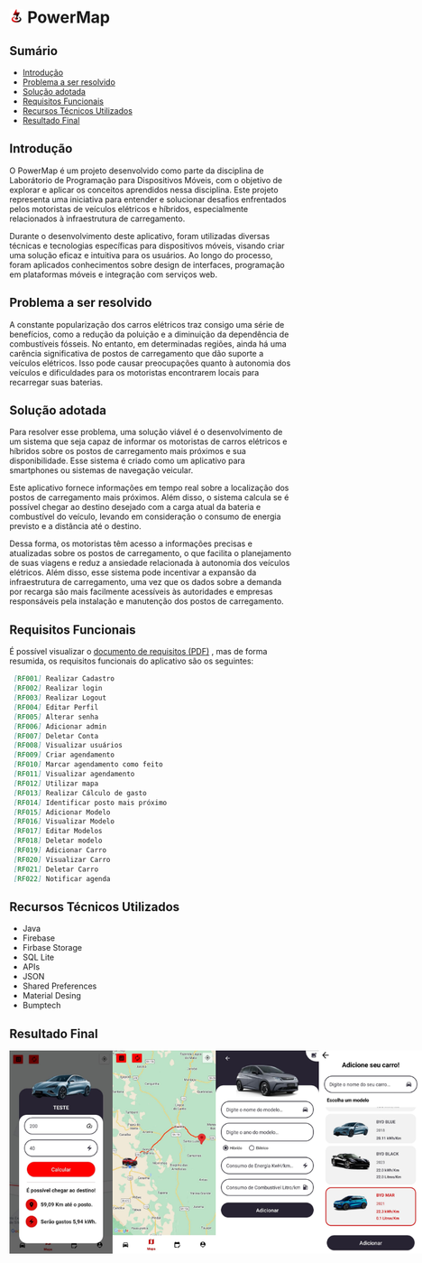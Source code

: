 # <img src="/media/logo.png" width="25px" height="25px" /> PowerMap

## Sumário

- [Introdução](#introdução)
- [Problema a ser resolvido](#problema-a-ser-resolvido)
- [Solução adotada](#solução-adotada)
- [Requisitos Funcionais](#mini-documentação--requisitos-funcionais)
- [Recursos Técnicos Utilizados](#recursos-técnicos-utilizados)
- [Resultado Final](#resultado-final--aplicação-rodando)

## Introdução
<a id="introdução"></a>

O PowerMap é um projeto desenvolvido como parte da disciplina de Laborátorio de Programação para Dispositivos Móveis, com o objetivo de explorar e aplicar os conceitos aprendidos nessa disciplina. Este projeto representa uma iniciativa para entender e solucionar desafios enfrentados pelos motoristas de veículos elétricos e híbridos, especialmente relacionados à infraestrutura de carregamento.

Durante o desenvolvimento deste aplicativo, foram utilizadas diversas técnicas e tecnologias específicas para dispositivos móveis, visando criar uma solução eficaz e intuitiva para os usuários. Ao longo do processo, foram aplicados conhecimentos sobre design de interfaces, programação em plataformas móveis e integração com serviços web.

## Problema a ser resolvido
<a id="problema-a-ser-resolvido"></a>

A constante popularização dos carros elétricos traz consigo uma série de benefícios, como a redução da poluição e a diminuição da dependência de combustíveis fósseis. No entanto, em determinadas regiões, ainda há uma carência significativa de postos de carregamento que dão suporte a veículos elétricos. Isso pode causar preocupações quanto à autonomia dos veículos e dificuldades para os motoristas encontrarem locais para recarregar suas baterias.

## Solução adotada
<a id="solução-adotada"></a>

Para resolver esse problema, uma solução viável é o desenvolvimento de um sistema que seja capaz de informar os motoristas de carros elétricos e híbridos sobre os postos de carregamento mais próximos e sua disponibilidade. Esse sistema é criado como um aplicativo para smartphones ou sistemas de navegação veicular.

Este aplicativo fornece informações em tempo real sobre a localização dos postos de carregamento mais próximos. Além disso, o sistema calcula se é possível chegar ao destino desejado com a carga atual da bateria e combustível do veículo, levando em consideração o consumo de energia previsto e a distância até o destino.

Dessa forma, os motoristas têm acesso a informações precisas e atualizadas sobre os postos de carregamento, o que facilita o planejamento de suas viagens e reduz a ansiedade relacionada à autonomia dos veículos elétricos. Além disso, esse sistema pode incentivar a expansão da infraestrutura de carregamento, uma vez que os dados sobre a demanda por recarga são mais facilmente acessíveis às autoridades e empresas responsáveis pela instalação e manutenção dos postos de carregamento.

## Requisitos Funcionais
<a id="mini-documentação--requisitos-funcionais"></a>

É possível visualizar o [documento de requisitos (PDF)](/media/DOCUMENTO_DE_REQUISITOS_Power_MAP.docx.pdf)
, mas de forma resumida, os requisitos funcionais do aplicativo são os seguintes:

```markdown
 [RF001] Realizar Cadastro
 [RF002] Realizar login
 [RF003] Realizar Logout
 [RF004] Editar Perfil
 [RF005] Alterar senha
 [RF006] Adicionar admin
 [RF007] Deletar Conta
 [RF008] Visualizar usuários
 [RF009] Criar agendamento
 [RF010] Marcar agendamento como feito
 [RF011] Visualizar agendamento
 [RF012] Utilizar mapa
 [RF013] Realizar Cálculo de gasto
 [RF014] Identificar posto mais próximo
 [RF015] Adicionar Modelo
 [RF016] Visualizar Modelo
 [RF017] Editar Modelos
 [RF018] Deletar modelo
 [RF019] Adicionar Carro
 [RF020] Visualizar Carro
 [RF021] Deletar Carro
 [RF022] Notificar agenda
```

## Recursos Técnicos Utilizados
<a id="recursos-técnicos-utilizados"></a>

- Java
- Firebase
- Firbase Storage
- SQL Lite
- APIs
- JSON
- Shared Preferences
- Material Desing
- Bumptech
 
## Resultado Final  
<a id="resultado-final--aplicação-rodando"></a>

<div style="display: flex">
  <img src="/media/1.jpeg" width="200px" height="360px" />    
   <img src="/media/2.jpeg" width="200px" height="360px"  />    
  <img src="/media/3.jpeg"  width="200px"  height="360px"  />    
  <img src="/media/4.jpeg" width="200px"   height="360px"  />    
  <img src="/media/9.jpeg" width="200px"   height="360px"  />    
  <img src="/media/6.jpeg" width="200px"  height="360px"  />    
  <img src="/media/7.jpeg" width="200px"   height="360px"  />    
  <img src="/media/8.jpeg" width="200px"   height="360px"  />    
</div>

